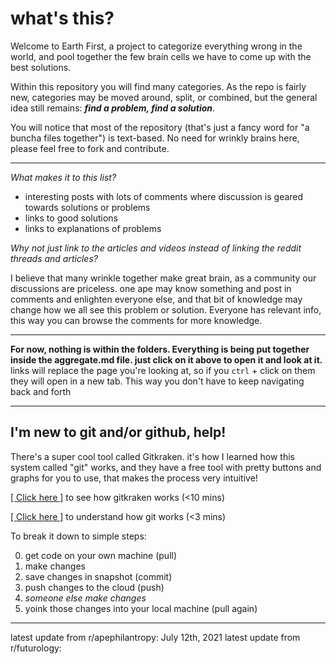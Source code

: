 # what's this?

Welcome to Earth First, a project to categorize everything wrong in the world, and pool together the few brain cells we have to come up with the best solutions.


Within this repository you will find many categories. As the repo is fairly new, categories may be moved around, split, or combined, but the general idea still remains: **_find a problem, find a solution_**.


You will notice that most of the repository (that's just a fancy word for "a buncha files together") is text-based. No need for wrinkly brains here, please feel free to fork and contribute. 


---

_What makes it to this list?_

- interesting posts with lots of comments where discussion is geared towards solutions or problems
- links to good solutions
- links to explanations of problems


_Why not just link to the articles and videos instead of linking the reddit threads and articles?_

I believe that many wrinkle together make great brain, as a community our discussions are priceless. one ape may know something and post in comments and enlighten everyone else, and that bit of knowledge may change how we all see this problem or solution. Everyone has relevant info, this way you can browse the comments for more knowledge. 


---

**For now, nothing is within the folders. Everything is being put together inside the aggregate.md file. just click on it above to open it and look at it.**
links will replace the page you're looking at, so if you `ctrl` + click on them they will open in a new tab. This way you don't have to keep navigating back and forth

---

## I'm new to git and/or github, help!

There's a super cool tool called Gitkraken. it's how I learned how this system called "git" works, and they have a free tool with pretty buttons and graphs for you to use, that makes the process very intuitive!

[[ Click here ]](https://youtu.be/ub9GfRziCtU) to see how gitkraken works (<10 mins)

[[ Click here ]](https://youtu.be/2ReR1YJrNOM) to understand how git works (<3 mins)
       
To break it down to simple steps:

0. get code on your own machine (pull)
0. make changes
0. save changes in snapshot (commit)
0. push changes to the cloud (push)
0. _someone else make changes_
0. yoink those changes into your local machine (pull again)


---

latest update from r/apephilantropy: July 12th, 2021
latest update from r/futurology:
